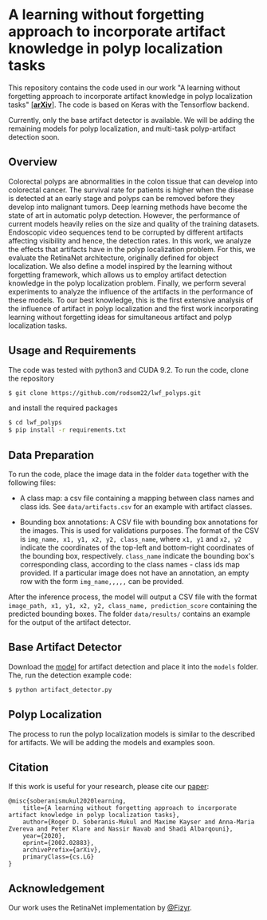 # A learning without forgetting approach to incorporate artifact knowledge in polyp localization tasks

This repository contains the code used in our work "A learning without forgetting approach to 
incorporate artifact knowledge in polyp localization tasks" [[**arXiv**]](https://arxiv.org/abs/2002.02883).
The code is based on Keras with the Tensorflow backend. 

Currently, only the base artifact detector is available. We will be adding the remaining models for polyp localization, 
and multi-task polyp-artifact detection soon. 

## Overview
Colorectal polyps are abnormalities in the colon tissue that can develop into colorectal cancer. 
The survival rate for patients is higher when the disease is detected at an early stage and polyps 
can be removed before they develop into malignant tumors. Deep learning methods have become the state 
of art in automatic polyp detection. However, the performance of current models heavily relies on the 
size and quality of the training datasets. Endoscopic video sequences tend to be corrupted by different
artifacts affecting visibility and hence, the detection rates. In this work, we analyze the effects that 
artifacts have in the polyp localization problem. For this, we evaluate the RetinaNet architecture, 
originally defined for object localization. We also define a model inspired by the learning without 
forgetting framework, which allows us to employ artifact detection knowledge in the polyp localization 
problem. Finally, we perform several experiments to analyze the influence of the artifacts in the 
performance of these models. To our best knowledge, this is the first extensive analysis of the 
influence of artifact in polyp localization and the first work incorporating learning without 
forgetting ideas for simultaneous artifact and polyp localization tasks.

## Usage and Requirements

The code was tested with python3 and CUDA 9.2. To run the code, clone the repository

```bash
$ git clone https://github.com/rodsom22/lwf_polyps.git
```
and install the required packages

```bash
$ cd lwf_polyps
$ pip install -r requirements.txt
```
## Data Preparation

To run the code, place the image data in the folder `data` together with the following files: 
* A class map: a csv file containing a mapping between class names and class ids. See `data/artifacts.csv` for an example
  with artifact classes. 
  
* Bounding box annotations: A CSV file with bounding box annotations for the images. This is used for validations 
purposes. The format of the CSV is `img_name, x1, y1, x2, y2, class_name`, where `x1, y1` and `x2, y2` indicate the 
coordinates of the top-left and bottom-right coordinates of the bounding box, respectively. `class_name` indicate the 
bounding box's corresponding class, according to the class names - class ids map provided.  If a particular image does 
not have an annotation, an empty row with the form `img_name,,,,,` can be provided.

After the inference process, the model will output a CSV file with the format 
`image_path, x1, y1, x2, y2, class_name, prediction_score` containing the predicted bounding boxes. 
The folder `data/results/` contains an example for the output of the artifact detector. 

## Base Artifact Detector

Download the [model](https://campowncloud.in.tum.de/index.php/s/IhKEDFAvS5GK1ru) for artifact detection and place it into the `models` folder. 
The, run the detection example code:

```bash
$ python artifact_detector.py
```

## Polyp Localization

The process to run the polyp localization models is similar to the described for artifacts. We will be 
adding the models and examples soon. 

## Citation
If this work is useful for your research, please cite our [paper](https://arxiv.org/abs/2002.02883):
```
@misc{soberanismukul2020learning,
    title={A learning without forgetting approach to incorporate artifact knowledge in polyp localization tasks},
    author={Roger D. Soberanis-Mukul and Maxime Kayser and Anna-Maria Zvereva and Peter Klare and Nassir Navab and Shadi Albarqouni},
    year={2020},
    eprint={2002.02883},
    archivePrefix={arXiv},
    primaryClass={cs.LG}
}
```

## Acknowledgement
Our work uses the RetinaNet implementation by [@Fizyr](https://github.com/fizyr/keras-retinanet). 
